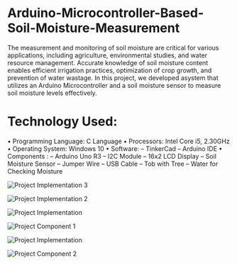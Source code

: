 # Arduino-Microcontroller-Based-Soil-Moisture-Measurement

The measurement and monitoring of soil moisture are critical for various applications, including agriculture, environmental studies, and water resource management. Accurate knowledge of soil moisture content enables efficient irrigation practices, optimization of crop growth, and prevention of water wastage. In this project, we developed asystem that utilizes an Arduino Microcontroller and a soil moisture sensor to measure soil moisture levels effectively.

# Technology Used:
• Programming Language: C Language
• Processors: Intel Core i5, 2.30GHz
• Operating System: Windows 10
• Software:
– TinkerCad
– Arduino IDE
• Components :
– Arduino Uno R3
– I2C Module
– 16x2 LCD Display
– Soil Moisture Sensor
– Jumper Wire
– USB Cable
– Tob with Tree
– Water for Checking Moisture


![Project Implementation 3](https://github.com/user-attachments/assets/98b3af65-47c0-45fe-b3d4-e8e8132c1509)

![Project Implementation 2](https://github.com/user-attachments/assets/4b022308-9470-482b-8a99-0eccc6268318)

![Project Implementation](https://github.com/user-attachments/assets/e887fa68-4c4c-4b45-b9dd-58e5a18a7372)

![Project Component 1](https://github.com/user-attachments/assets/75ff244d-1408-4247-90a9-def6f51d79e5)

![Project Implementation](https://github.com/user-attachments/assets/44a2f172-8773-4c72-8656-9ff381919ce5)

![Project Component 2](https://github.com/user-attachments/assets/ac4075c9-4861-485d-84db-b509207d8da8)



